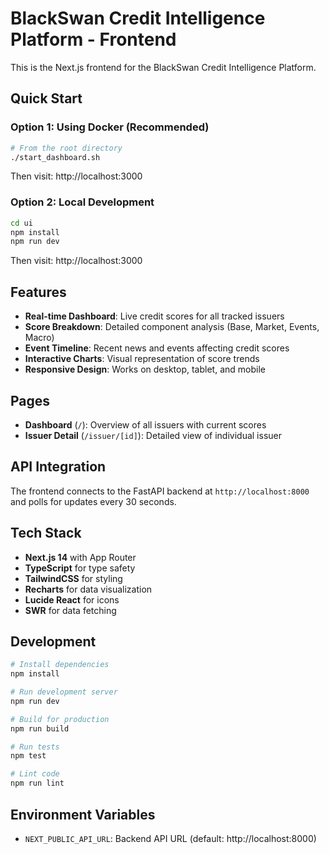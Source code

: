 # BlackSwan Credit Intelligence Platform - Frontend

This is the Next.js frontend for the BlackSwan Credit Intelligence Platform.

## Quick Start

### Option 1: Using Docker (Recommended)
```bash
# From the root directory
./start_dashboard.sh
```

Then visit: http://localhost:3000

### Option 2: Local Development
```bash
cd ui
npm install
npm run dev
```

Then visit: http://localhost:3000

## Features

- **Real-time Dashboard**: Live credit scores for all tracked issuers
- **Score Breakdown**: Detailed component analysis (Base, Market, Events, Macro)
- **Event Timeline**: Recent news and events affecting credit scores
- **Interactive Charts**: Visual representation of score trends
- **Responsive Design**: Works on desktop, tablet, and mobile

## Pages

- **Dashboard** (`/`): Overview of all issuers with current scores
- **Issuer Detail** (`/issuer/[id]`): Detailed view of individual issuer

## API Integration

The frontend connects to the FastAPI backend at `http://localhost:8000` and polls for updates every 30 seconds.

## Tech Stack

- **Next.js 14** with App Router
- **TypeScript** for type safety
- **TailwindCSS** for styling
- **Recharts** for data visualization
- **Lucide React** for icons
- **SWR** for data fetching

## Development

```bash
# Install dependencies
npm install

# Run development server
npm run dev

# Build for production
npm run build

# Run tests
npm test

# Lint code
npm run lint
```

## Environment Variables

- `NEXT_PUBLIC_API_URL`: Backend API URL (default: http://localhost:8000)





